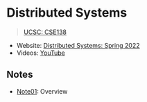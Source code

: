 # Distributed Systems

> [UCSC: CSE138](https://decomposition.al/CSE138-2021-03/)

* Website: [Distributed Systems: Spring 2022](https://decomposition.al/CSE138-2021-03/)
* Videos: [YouTube](https://www.youtube.com/playlist?list=PLNPUF5QyWU8O0Wd8QDh9KaM1ggsxspJ31)

## Notes

* [Note01](./Notes/Note01.md): Overview

